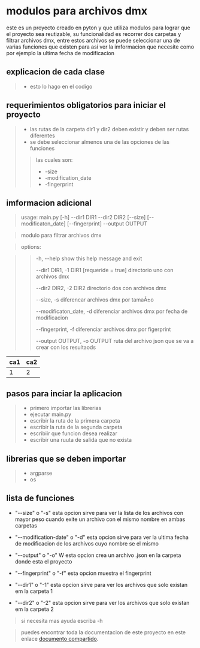 # modulos para archivos dmx
este es un proyecto creado en pyton y que utiliza modulos para lograr que el proyecto sea reutizable, su funcionalidad es recorrer dos carpetas y filtrar archivos dmx, entre estos archivos se puede seleccionar una de varias funciones que existen para asi ver la imformacion que necesite como por ejemplo la ultima fecha de modificacion
## explicacion de cada clase 
> - esto lo hago en el codigo
## requerimientos obligatorios para iniciar el proyecto
> - las rutas de la carpeta dir1 y dir2 deben existir y deben ser rutas diferentes
> - se debe seleccionar almenos una de las opciones de las funciones 
>>  las cuales son:
>> - -size
>> - -modification_date
>> - -fingerprint
>> 
## imformacion adicional
>  usage: main.py [-h] --dir1 DIR1 --dir2 DIR2 [--size] [--modificaton_date] [--fingerprint] --output OUTPUT

> modulo para filtrar archivos dmx

> options:

>> -h, --help            show this help message and exit
>> 
>> --dir1 DIR1, -1 DIR1    [requeride = true]    directorio uno con archivos dmx
>> 
>>  --dir2 DIR2, -2 DIR2  directorio dos con archivos dmx 
>>  
>>  --size, -s            diferencar archivos dmx por tamaÃ±o
>>  
>>  --modificaton_date, -d         diferenciar archivos dmx por fecha de modificacion
>>  
>>  --fingerprint, -f     diferenciar archivos dmx por figerprint 
>>  
>>  --output OUTPUT, -o OUTPUT           ruta del archivo json que se va a crear con los resultaods


|ca1|ca2|
|---|---|
|1|2|

## pasos para inciar la aplicacion 
> - primero importar las librerias
> - ejecutar main.py
> - escribir la ruta de la primera carpeta
> - escribir la ruta de la segunda carpeta
> - escribiir que funcion desea realizar
> - escribir una ruuta de salida que no exista
## librerias que se deben importar
> - argparse
> - os
## lista de funciones

- "--size" o "-s"  esta opcion sirve para ver la lista de los archivos con mayor peso cuando exite un archivo con el mismo nombre en ambas carpetas

- "--modification-date" o "-d" esta opcion sirve para ver la ultima fecha de modificacion  de los archivos cuyo nombre se el mismo

- "--output" o "-o" W esta opcion crea un archivo .json en la carpeta donde esta el proyecto

- "--fingerprint" o "-f" esta opcion muestra el fingerprint

- "--dir1" o "-1" esta opcion sirve para ver los archivos que solo existan em la carpeta 1

- "--dir2" o "-2" esta opcion sirve para ver los archivos que solo existan em la carpeta 2

> si necesita mas ayuda escriba  -h


>puedes encontrar toda la documentacion de este proyecto en este enlace [documento compartido](https://docs.google.com/document/d/1dEbk0qI2qlFbcdrTo5B1w-_0NxUv8osXjdjIssEdNR0/edit#heading=h.3ti6jx56udpj).
